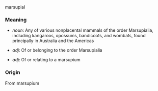 marsupial
### Meaning
+ _noun_: Any of various nonplacental mammals of the order Marsupialia, including kangaroos, opossums, bandicoots, and wombats, found principally in Australia and the Americas

+ _adj_: Of or belonging to the order Marsupialia
+ _adj_: Of or relating to a marsupium

### Origin

From marsupium

